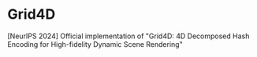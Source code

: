 # Grid4D
[NeurIPS 2024] Official implementation of "Grid4D: 4D Decomposed Hash Encoding for High-fidelity Dynamic Scene Rendering"
